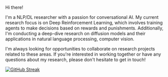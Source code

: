 
Hi there!

I'm a NLP/DL researcher with a passion for conversational AI. My current research focus is on Deep Reinforcement Learning, which involves training agents to make decisions based on rewards and punishments. Additionally, I'm conducting a deep-dive research on diffusion models and their applications in natural language processing, computer vision.

I'm always looking for opportunities to collaborate on research projects related to these areas. If you're interested in working together or have any questions about my research, please don't hesitate to get in touch!

[![GitHub Streak](https://github-readme-streak-stats.herokuapp.com?user=Arenaa&theme=dark&card_width=455)](https://git.io/streak-stats)
<!---
Arenaa/Arenaa is a ✨ special ✨ repository because its `README.md` (this file) appears on your GitHub profile.
You can click the Preview link to take a look at your changes.
--->
